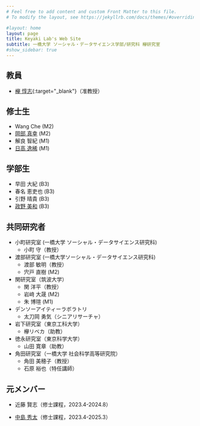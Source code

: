 ```yaml
---
# Feel free to add content and custom Front Matter to this file.
# To modify the layout, see https://jekyllrb.com/docs/themes/#overriding-theme-defaults

#layout: home
layout: page
title: Keyaki Lab's Web Site
subtitle: 一橋大学 ソーシャル・データサイエンス学部/研究科 欅研究室
#show_sidebar: true
---
```

## 教員
- [欅 惇志](https://www.keyakkie.com/){:target="_blank"}（准教授）

## 修士生
- Wang Che (M2)
- [岡部 真幸](ay2024-okabe) (M2)
- 解良 智紀 (M1)
- [日高 逸稀](ay2025-hidaka) (M1)

## 学部生
- 早田 大紀 (B3)
- 春名 恵吏也 (B3)
- 引野 晴貴 (B3)
- [政野 美和](ay2025-masano) (B3)

## 共同研究者
- 小町研究室 (一橋大学 ソーシャル・データサイエンス研究科)
  - 小町 守（教授）
- 渡部研究室 (一橋大学ソーシャル・データサイエンス研究科)
  - 渡部 敏明（教授）
  - 宍戸 直樹 (M2)
- 関研究室（筑波大学）
  - 関 洋平（教授）
  - 岩﨑 大晟 (M2)
  - 朱 博瑄 (M1)
- デンソーアイティーラボラトリ
  - 太刀岡 勇気（シニアリサーチャ）
- 岩下研究室（東京工科大学）
  - 欅リベカ（助教）
- 徳永研究室（東京科学大学）
  - 山田 寛章（助教）
- 角田研究室（一橋大学 社会科学高等研究院）
  - 角田 美穂子（教授）
  - 石原 裕也（特任講師）

## 元メンバー
- 近藤 賢志（修士課程，2023.4-2024.8）
<!-- - [中島 秀太](/keyaki-lab/thesis/#ay2024-nakajima)（修士課程，2023.4-2025.3） -->
- <a href="/keyaki-lab/thesis/#thesis-ay2024-nakajima" target="_blank" rel="noopener noreferrer">中島 秀太</a>（修士課程，2023.4-2025.3）
